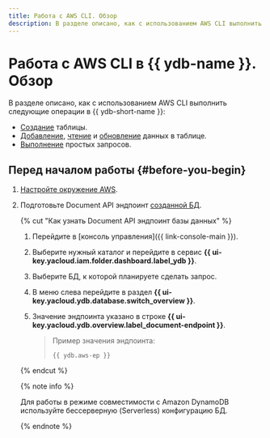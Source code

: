 ```yaml
---
title: Работа с AWS CLI. Обзор
description: В разделе описано, как с использованием AWS CLI выполнить создание, добавление, чтение и обновление данных в таблице. Приведены примеры выполнения простых запросов.
---
```


# Работа с AWS CLI в {{ ydb-name }}. Обзор

В разделе описано, как с использованием AWS CLI выполнить следующие операции в {{ ydb-short-name }}:
* [Создание](create-table.md) таблицы.
* [Добавление](put-item.md), [чтение](get-item.md) и [обновление](update-item.md) данных в таблице.
* [Выполнение](query.md) простых запросов.

## Перед началом работы {#before-you-begin}

1. [Настройте окружение AWS](../aws-setup.md).
1. Подготовьте Document API эндпоинт [созданной БД](../../../operations/manage-databases.md).

   {% cut "Как узнать Document API эндпоинт базы данных" %}

   1. Перейдите в [консоль управления]({{ link-console-main }}).
   1. Выберите нужный каталог и перейдите в сервис **{{ ui-key.yacloud.iam.folder.dashboard.label_ydb }}**.
   1. Выберите БД, к которой планируете сделать запрос.
   1. В меню слева перейдите в раздел **{{ ui-key.yacloud.ydb.database.switch_overview }}**.
   1. Значение эндпоинта указано в строке **{{ ui-key.yacloud.ydb.overview.label_document-endpoint }}**.

      >Пример значения эндпоинта:
      >
      >```text
      >{{ ydb.aws-ep }}
      >```

   {% endcut %}

   {% note info %}

   Для работы в режиме совместимости с Amazon DynamoDB используйте бессерверную (Serverless) конфигурацию БД.

   {% endnote %}